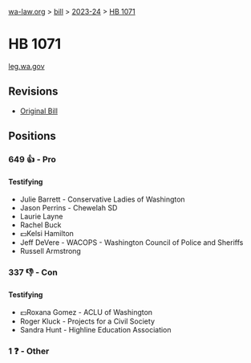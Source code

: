 [wa-law.org](/) > [bill](/bill/) > [2023-24](/bill/2023-24/) > [HB 1071](/bill/2023-24/hb/1071/)

# HB 1071
[leg.wa.gov](https://app.leg.wa.gov/billsummary?BillNumber=1071&Year=2023&Initiative=false)

## Revisions
* [Original Bill](1/)

## Positions
### 649 👍 - Pro
#### Testifying
* Julie Barrett - Conservative Ladies of Washington
* Jason Perrins - Chewelah SD
* Laurie Layne
* Rachel Buck
* 💵Kelsi Hamilton
* Jeff DeVere - WACOPS - Washington Council of Police and Sheriffs
* Russell Armstrong

### 337 👎 - Con
#### Testifying
* 💵Roxana Gomez - ACLU of Washington
* Roger Kluck - Projects for a Civil Society
* Sandra Hunt - Highline Education Association

### 1 ❓ - Other
